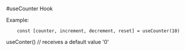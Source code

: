 #useCounter Hook


Example:
```
    const [counter, increment, decrement, reset] = useCounter(10)
```

useConter() // receives a default value '0'